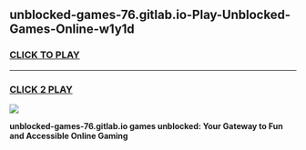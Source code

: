 
## unblocked-games-76.gitlab.io-Play-Unblocked-Games-Online-w1y1d
<h3>
<a href="https://premium76.site?title=unblocked-games-76.gitlab.io&ref=24A">CLICK TO PLAY</a></h3>
<hr>

<h3>
<a href="https://premium76.site?title=unblocked-games-76.gitlab.io&ref=24A">CLICK 2 PLAY</a>
  
</h3>

<a href="https://premium76.site?title=unblocked-games-76.gitlab.io&ref=24A"><img src="https://clearcache.store/games.png"></a>


**unblocked-games-76.gitlab.io games unblocked: Your Gateway to Fun and Accessible Online Gaming**
